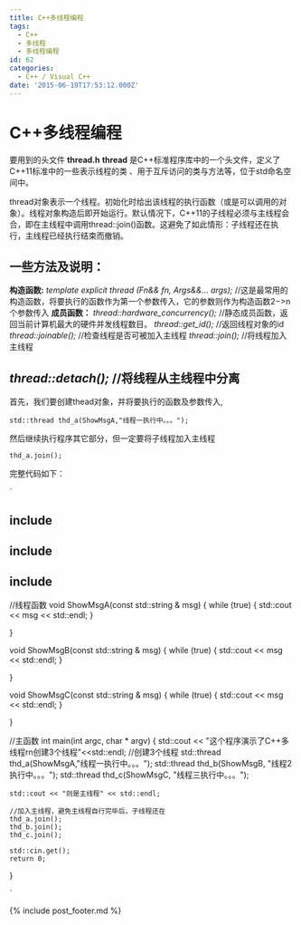 ```yaml
---
title: C++多线程编程
tags:
  - C++
  - 多线程
  - 多线程编程
id: 62
categories:
  - C++ / Visual C++
date: '2015-06-19T17:53:12.000Z'
---
```


# C++多线程编程

要用到的头文件 **thread.h** **thread** 是C++标准程序库中的一个头文件，定义了C++11标准中的一些表示线程的类 、用于互斥访问的类与方法等，位于std命名空间中。

thread对象表示一个线程。初始化时给出该线程的执行函数（或是可以调用的对象）。线程对象构造后即开始运行。默认情况下，C++11的子线程必须与主线程会合，即在主线程中调用thread::join\(\)函数。这避免了如此情形：子线程还在执行，主线程已经执行结束而撤销。

## 一些方法及说明：

 **构造函数:**  _template explicit thread \(Fn&amp;&amp; fn, Args&amp;&amp;... args\);_ //这是最常用的构造函数，将要执行的函数作为第一个参数传入，它的参数则作为构造函数2−&gt;n个参数传入  **成员函数：**  _thread::hardware\_concurrency\(\);_ //静态成员函数，返回当前计算机最大的硬件并发线程数目。  _thread::get\_id\(\);_         //返回线程对象的id  _thread::joinable\(\);_      //检查线程是否可被加入主线程  _thread::join\(\);_          //将线程加入主线程

## _thread::detach\(\);_       //将线程从主线程中分离

首先，我们要创建thead对象，并将要执行的函数及参数传入,

`std::thread thd_a(ShowMsgA,"线程一执行中。。。");`

然后继续执行程序其它部分，但一定要将子线程加入主线程

`thd_a.join();`

完整代码如下：

\`

## include

## include

## include

//线程函数 void ShowMsgA\(const std::string & msg\) { while \(true\) { std::cout &lt;&lt; msg &lt;&lt; std::endl; }

}

void ShowMsgB\(const std::string & msg\) { while \(true\) { std::cout &lt;&lt; msg &lt;&lt; std::endl; }

}

void ShowMsgC\(const std::string & msg\) { while \(true\) { std::cout &lt;&lt; msg &lt;&lt; std::endl; }

}

//主函数 int main\(int argc, char \* argv\) { std::cout &lt;&lt; "这个程序演示了C++多线程rn创建3个线程"&lt;&lt;std::endl; //创建3个线程 std::thread thd\_a\(ShowMsgA,"线程一执行中。。。"\); std::thread thd\_b\(ShowMsgB, "线程2执行中。。。"\); std::thread thd\_c\(ShowMsgC, "线程三执行中。。。"\);

```text
std::cout << "则是主线程" << std::endl;

//加入主线程，避免主线程自行完毕后，子线程还在
thd_a.join();
thd_b.join();
thd_c.join();

std::cin.get();
return 0;
```

}

\`



{% include post_footer.md %}